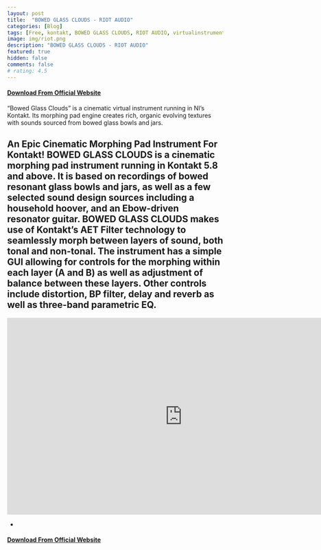 ```yaml
---
layout: post
title:  "BOWED GLASS CLOUDS - RIOT AUDIO"
categories: [Blog]
tags: [Free, kontakt, BOWED GLASS CLOUDS, RIOT AUDIO, virtualinstrument]
image: img/riot.png
description: "BOWED GLASS CLOUDS - RIOT AUDIO"
featured: true
hidden: false
comments: false
# rating: 4.5
---
```


#### [Download From Official Website](https://vstbuzz.com/deals/free-bowed-glass-clouds-by-riot-audio?ref=11)

“Bowed Glass Clouds” is a cinematic virtual instrument running in NI’s Kontakt. Its morphing pad engine creates rich, organic evolving textures with sounds sourced from bowed glass bowls and jars.

An Epic Cinematic Morphing Pad Instrument For Kontakt!
BOWED GLASS CLOUDS is a cinematic morphing pad instrument running in Kontakt 5.8 and above. It is based on recordings of bowed resonant glass bowls and jars, as well as a few selected sound design sources including a household hoover, and an Ebow-driven resonator guitar.
BOWED GLASS CLOUDS makes use of Kontakt’s AET Filter technology to seamlessly morph between layers of sound, both tonal and non-tonal. The instrument has a simple GUI allowing for controls for the morphing within each layer (A and B) as well as adjustment of balance between these layers.
Other controls include distortion, BP filter, delay and reverb as well as three-band parametric EQ.
-

<iframe width="815" height="459" src="https://www.youtube.com/embed/CYw3k01-77E" frameborder="0" allow="accelerometer; autoplay; encrypted-media; gyroscope; picture-in-picture" allowfullscreen></iframe>

-

#### [Download From Official Website](https://vstbuzz.com/deals/free-bowed-glass-clouds-by-riot-audio?ref=11)